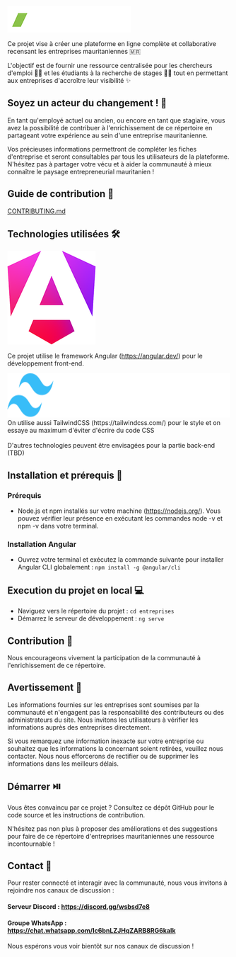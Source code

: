 <img src="src/assets/logo-full.png" alt="Répertoire d'Entreprises Mauritaniennes">

Ce projet vise à créer une plateforme en ligne complète et collaborative recensant les entreprises mauritaniennes 🇲🇷

L'objectif est de fournir une ressource centralisée pour les chercheurs d'emploi 👨‍💼 et les étudiants à la recherche de stages 👩‍🎓 tout en permettant aux entreprises d'accroître leur visibilité ✨

## Soyez un acteur du changement ! 💌

En tant qu'employé actuel ou ancien, ou encore en tant que stagiaire, vous avez la possibilité de contribuer à l'enrichissement de ce répertoire en partageant votre expérience au sein d'une entreprise mauritanienne.

Vos précieuses informations permettront de compléter les fiches d'entreprise et seront consultables par tous les utilisateurs de la plateforme. N'hésitez pas à partager votre vécu et à aider la communauté à mieux connaître le paysage entrepreneurial mauritanien !

## Guide de contribution 📝

<a href="./CONTRIBUTING.md">CONTRIBUTING.md</a>

## Technologies utilisées 🛠️
<img src="src/assets/angular-logo.png" alt="Angular logo">

Ce projet utilise le framework Angular (https://angular.dev/) pour le développement front-end.


<img src="src/assets/tailwindcss-logo.svg" alt="Tailwindcss logo" height=100>
On utilise aussi TailwindCSS (https://tailwindcss.com/) pour le style et on essaye au maximum d'éviter d'écrire du code CSS
<br><br>
D'autres technologies peuvent être envisagées pour la partie back-end (TBD)


## Installation et prérequis 🧰

### Prérequis

* Node.js et npm installés sur votre machine (https://nodejs.org/). Vous pouvez vérifier leur présence en exécutant les commandes node -v et npm -v dans votre terminal.

### Installation Angular
* Ouvrez votre terminal et exécutez la commande suivante pour installer Angular CLI globalement :
`npm install -g @angular/cli`

## Execution du projet en local 💻

* Naviguez vers le répertoire du projet : `cd entreprises`
* Démarrez le serveur de développement : `ng serve`


## Contribution 🙌
Nous encourageons vivement la participation de la communauté à l'enrichissement de ce répertoire.

## Avertissement 📢

Les informations fournies sur les entreprises sont soumises par la communauté et n'engagent pas la responsabilité des contributeurs ou des administrateurs du site. Nous invitons les utilisateurs à vérifier les informations auprès des entreprises directement.

Si vous remarquez une information inexacte sur votre entreprise ou souhaitez que les informations la concernant soient retirées, veuillez nous contacter. Nous nous efforcerons de rectifier ou de supprimer les informations dans les meilleurs délais.

## Démarrer ⏯️

Vous êtes convaincu par ce projet ? Consultez ce dépôt GitHub pour le code source et les instructions de contribution.

N'hésitez pas non plus à proposer des améliorations et des suggestions pour faire de ce répertoire d'entreprises mauritaniennes une ressource incontournable !


## Contact 📲

Pour rester connecté et interagir avec la communauté, nous vous invitons à rejoindre nos canaux de discussion :

#### Serveur Discord : https://discord.gg/wsbsd7e8
#### Groupe WhatsApp : https://chat.whatsapp.com/Ic6bnLZJHqZARB8RG6kalk

Nous espérons vous voir bientôt sur nos canaux de discussion !
